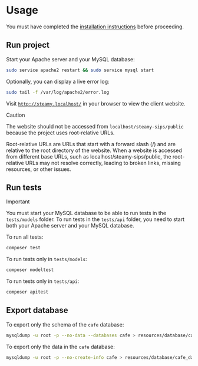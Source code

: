 # Usage

You must have completed the [installation instructions](INSTALLATION_GUIDE.md) before
proceeding.

## Run project

Start your Apache server and your MySQL database:

```bash
sudo service apache2 restart && sudo service mysql start
```

Optionally, you can display a live error log:

```bash
sudo tail -f /var/log/apache2/error.log
```

Visit [`http://steamy.localhost/`](http://steamy.localhost/) in your browser to view the client website.

> [!CAUTION]
> The website should not be accessed from `localhost/steamy-sips/public` because the project uses root-relative URLs.
>
> Root-relative URLs are URLs that start with a forward slash (/) and are relative to the root directory of the website.
> When a website is accessed from different base URLs, such as localhost/steamy-sips/public, the root-relative URLs may
> not resolve correctly, leading to broken links, missing resources, or other issues.

## Run tests

> [!IMPORTANT]  
> You must start your MySQL database to be able to run tests in the `tests/models` folder.
> To run tests in the `tests/api` folder, you need to start both your Apache server and your MySQL database.

To run all tests:

```bash
composer test
```

To run tests only in `tests/models`:

```bash
composer modeltest
```

To run tests only in `tests/api`:

```bash
composer apitest
```

## Export database

To export only the schema of the `cafe` database:

```bash
mysqldump -u root -p --no-data --databases cafe > resources/database/cafe_schema.sql
```

To export only the data in the `cafe` database:

```bash
mysqldump -u root -p --no-create-info cafe > resources/database/cafe_data.sql
```